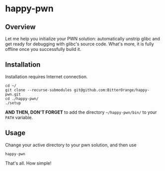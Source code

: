 # happy-pwn

## Overview

Let me help you initialize your PWN solution: automatically unstrip glibc and get ready for debugging with glibc's source code. What's more, it is fully offline once you successfully build it.

## Installation

Installation requires Internet connection.

```
cd ~/
git clone --recurse-submodules git@github.com:BitterOrange/happy-pwn.git
cd ./happy-pwn/
./setup
```

**AND THEN, DON'T  FORGET** to add the directory `~/happy-pwn/bin/` to your `PATH` variable.

## Usage

Change your active directory to your pwn solution, and then use

```
happy-pwn
```

That's all. How simple!
